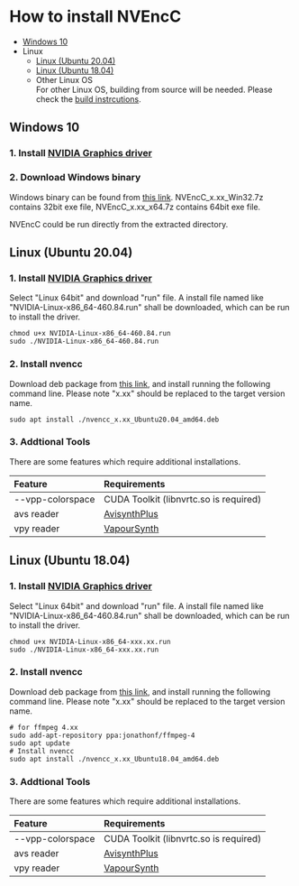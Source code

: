 
# How to install NVEncC

- [Windows 10](./Install.en.md#windows)
- Linux
  - [Linux (Ubuntu 20.04)](./Install.en.md#linux-ubuntu-2004)
  - [Linux (Ubuntu 18.04)](./Install.en.md#linux-ubuntu-1804)
  - Other Linux OS  
    For other Linux OS, building from source will be needed. Please check the [build instrcutions](./Build.en.md).


## Windows 10

### 1. Install [NVIDIA Graphics driver](https://www.nvidia.com/Download/index.aspx)
### 2. Download Windows binary  
Windows binary can be found from [this link](https://github.com/rigaya/NVEnc/releases). NVEncC_x.xx_Win32.7z contains 32bit exe file, NVEncC_x.xx_x64.7z contains 64bit exe file.

NVEncC could be run directly from the extracted directory.
  
## Linux (Ubuntu 20.04)

### 1. Install [NVIDIA Graphics driver](https://www.nvidia.com/Download/index.aspx)  
Select "Linux 64bit" and download "run" file. A install file named like "NVIDIA-Linux-x86_64-460.84.run" shall be downloaded, which can be run to install the driver.  
```Shell
chmod u+x NVIDIA-Linux-x86_64-460.84.run
sudo ./NVIDIA-Linux-x86_64-460.84.run
```

### 2. Install nvencc
Download deb package from [this link](https://github.com/rigaya/NVEnc/releases), and install running the following command line. Please note "x.xx" should be replaced to the target version name.

```Shell
sudo apt install ./nvencc_x.xx_Ubuntu20.04_amd64.deb
```

### 3. Addtional Tools

There are some features which require additional installations.  

| Feature | Requirements |
|:--      |:--           |
| --vpp-colorspace | CUDA Toolkit (libnvrtc.so is required)                   |
| avs reader       | [AvisynthPlus](https://github.com/AviSynth/AviSynthPlus) |
| vpy reader       | [VapourSynth](https://www.vapoursynth.com/)              |

  
## Linux (Ubuntu 18.04)

### 1. Install [NVIDIA Graphics driver](https://www.nvidia.com/Download/index.aspx)  
Select "Linux 64bit" and download "run" file. A install file named like "NVIDIA-Linux-x86_64-460.84.run" shall be downloaded, which can be run to install the driver.  
```Shell
chmod u+x NVIDIA-Linux-x86_64-xxx.xx.run
sudo ./NVIDIA-Linux-x86_64-xxx.xx.run
```

### 2. Install nvencc
Download deb package from [this link](https://github.com/rigaya/NVEnc/releases), and install running the following command line. Please note "x.xx" should be replaced to the target version name.

```Shell
# for ffmpeg 4.xx
sudo add-apt-repository ppa:jonathonf/ffmpeg-4
sudo apt update
# Install nvencc
sudo apt install ./nvencc_x.xx_Ubuntu18.04_amd64.deb
```

### 3. Addtional Tools

There are some features which require additional installations.  
  

| Feature | Requirements |
|:--      |:--           |
| --vpp-colorspace | CUDA Toolkit (libnvrtc.so is required)                   |
| avs reader       | [AvisynthPlus](https://github.com/AviSynth/AviSynthPlus) |
| vpy reader       | [VapourSynth](https://www.vapoursynth.com/)              |

  